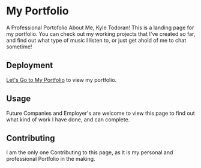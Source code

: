 # My Portfolio

A Professional Portofolio About Me, Kyle Todoran!
    This is a landing page for my portfolio. You can check out my working projects that I've created so far, and find out what type of music I listen to, or just get ahold of me to chat sometime!
    
## Deployment

[Let's Go to My Portfolio](https://ktodoran.github.io) to view my portfolio.

## Usage

Future Companies and Employer's are welcome to view this page to find out what kind of work I have done, and can complete.

## Contributing
I am the only one Contributing to this page, as it is my personal and professional Portfolio in the making.